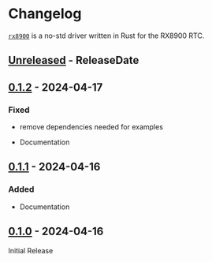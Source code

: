 # Changelog

[`rx8900`](https://crates.io/crates/rx8900) is a no-std driver written in Rust for the RX8900 RTC.

<!-- next-header -->

## [Unreleased] - ReleaseDate

## [0.1.2] - 2024-04-17

### Fixed

- remove dependencies needed for examples

- Documentation

## [0.1.1] - 2024-04-16

### Added

- Documentation

## [0.1.0] - 2024-04-16

Initial Release

<!-- next-url -->
[unreleased]: https://github.com/task-jp/rx8900-rs/compare/v0.1.2...HEAD
[0.1.2]: https://github.com/task-jp/rx8900-rs/compare/v0.1.1...v0.1.2
[0.1.1]: https://github.com/task-jp/rx8900-rs/compare/v0.1.0...v0.1.1
[0.1.0]: https://github.com/task-jp/rx8900-rs/compare/v0.0.0...v0.1.0
